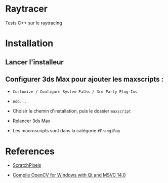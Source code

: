 # Raytracer

Tests C++ sur le raytracing

# Installation

## Lancer l'installeur
 
## Configurer 3ds Max pour ajouter les maxscripts :
 
 - `Customize / Configure System Paths / 3rd Party Plug-Ins`
 
 - `Add...`
 
 - Choisir le chemin d'installation, puis le dossier `maxscript`
 
 - Relancer 3ds Max
 
 - Les macroscripts sont dans la catégorie `#FrangiRay`

# References

- [ScratchPixels](http://scratchapixel.com/)

- [Compile OpenCV for Windows with Qt and MSVC 14.0](https://gist.github.com/BartG95/1ce8ba1e9c25ec3698d1)
